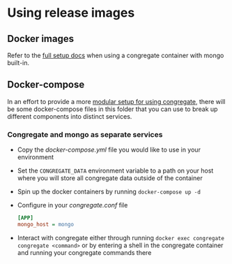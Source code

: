 # Using release images

## Docker images

Refer to the [full setup docs](./docs/full_setup.md) when using a congregate container with mongo built-in.

## Docker-compose

In an effort to provide a more [modular setup for using congregate](https://gitlab.com/groups/gitlab-org/professional-services-automation/tools/-/epics/115),
there will be some docker-compose files in this folder
that you can use to break up different components into distinct services.

### Congregate and mongo as separate services

- Copy the *docker-compose.yml* file you would like to use in your environment
- Set the `CONGREGATE_DATA` environment variable to a path on your host
  where you will store all congregate data outside of the container
- Spin up the docker containers by running `docker-compose up -d`
- Configure in your *congregate.conf* file

    ```ini
    [APP]
    mongo_host = mongo
    ```

- Interact with congregate either through running `docker exec congregate congregate <command>`
  or by entering a shell in the congregate container and running your congregate commands there

